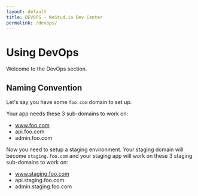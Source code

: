 ```yaml
---
layout: default
title: DEVOPS - WeStud.io Dev Center
permalink: /devops/
---
```


# Using DevOps

Welcome to the DevOps section.

## Naming Convention

Let's say you have some `foo.com` domain to set up.

Your app needs these 3 sub-domains to work on:
- www.foo.com
- api.foo.com
- admin.foo.com

Now you need to setup a staging environment. Your staging domain will become `staging.foo.com`
and your staging app will work on these 3 staging sub-domains to work on:
- www.staging.foo.com
- api.staging.foo.com
- admin.staging.foo.com